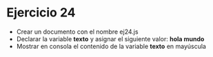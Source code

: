 # Ejercicio 24

* Crear un documento con el nombre ej24.js
* Declarar la variable **texto** y asignar el siguiente valor: **hola mundo**
* Mostrar en consola el contenido de la variable **texto** en mayúscula